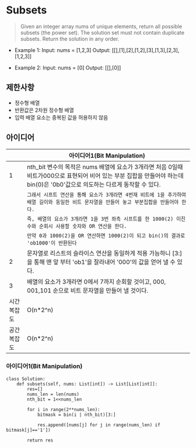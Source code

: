 # Subsets

>Given an integer array nums of unique elements, return all possible subsets (the power set). The solution set must not contain duplicate subsets. Return the solution in any order.


-  Example 1:
Input: nums = [1,2,3]
Output: [[],[1],[2],[1,2],[3],[1,3],[2,3],[1,2,3]]

- Example 2: 
Input: nums = [0]
Output: [[],[0]]

## 제한사항
- 정수형 배열
- 반환값은 2차원 정수형 배열
- 입력 배열 요소는 중복된 값을 허용하지 않음



## 아이디어 

| |아이디어1(Bit Manipulation) |
|----------------|-------------------------------|
|1 |nth_bit 변수의 목적은 nums 배열에 요소가 3개라면 처음 0일때 비트가000으로 표현되어 비어 있는 부분 집합을 만들어야 하는데 bin(0)은 '0b0'값으로 의도하는 다르게 동작할 수 있다.|
| |`그래서 시프트 연산을 통해 요소가 3개라면 4번재 비트에 1을 추가하여 배열 길이와 동일한 비트 문자열을 만들어 놓고 부분집합을 만들어야 한다.` |
| |`즉, 배열의 요소가 3개라면 1을 3번 좌측 시프트를 한 1000(2) 이진수와 순회시 사용할 숫자와 OR 연산을 한다.` |
| |`만약 0과 1000(2)을 OR 연산하면 1000(2)이 되고 bin()의 결과로 'ob1000'이 반환된다` |
|2 |문자열로 리스트의 슬라이스 연산을 동일하게 적용 가능하니 [3:]을 통해 맨 앞 부터 'ob1'을 잘라내어 '000'의 값을 얻어 낼 수 있다.|
|3 |배열의 요소가 3개라면 0에서 7까지 순회할 것이고, 000, 001,101 순으로 비트 문자열을 만들어 낼 것이다.|
|시간 복잡도|O(n*2^n)|
|공간 복잡도|O(n*2^n) |



### 아이디어1(Bit Manipulation)

```
class Solution:
    def subsets(self, nums: List[int]) -> List[List[int]]:
        res=[]
        nums_len = len(nums)
        nth_bit = 1<<nums_len
        
        for i in range(2**nums_len):
            bitmask = bin(i | nth_bit)[3:]
            
            res.append([nums[j] for j in range(nums_len) if bitmask[j]=='1'])
            
        return res    

```



